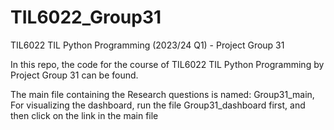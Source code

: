 # TIL6022_Group31
TIL6022 TIL Python Programming (2023/24 Q1) - Project Group 31

In this repo, the code for the course of TIL6022 TIL Python Programming by Project Group 31 can be found. 

The main file containing the Research questions is named: Group31_main, 
For visualizing the dashboard, run the file Group31_dashboard first, and then click on the link in the main file

